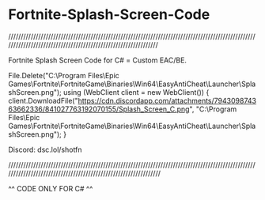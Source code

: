 # Fortnite-Splash-Screen-Code
///////////////////////////////////////////////////////////////////////////////////////////////////////////////////////////////////////////////////////////////

Fortnite Splash Screen Code for C# = Custom EAC/BE.

File.Delete("C:\Program Files\Epic Games\Fortnite\FortniteGame\Binaries\Win64\EasyAntiCheat\Launcher\SplashScreen.png");
            using (WebClient client = new WebClient())
            {
                client.DownloadFile("https://cdn.discordapp.com/attachments/794309874363662336/841027763192070155/Splash_Screen_C.png", "C:\Program Files\Epic Games\Fortnite\FortniteGame\Binaries\Win64\EasyAntiCheat\Launcher\SplashScreen.png");
            }

Discord: dsc.lol/shotfn

////////////////////////////////////////////////////////////////////////////////////////////////////////////////////////////////////////////////////////////////

^^ CODE ONLY FOR C# ^^
